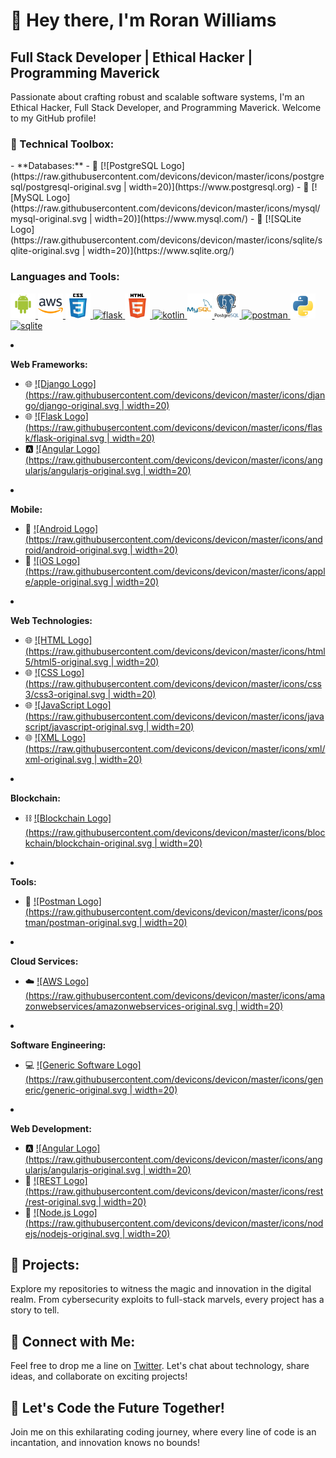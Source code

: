 # **👋 Hey there, I'm Roran Williams**

## Full Stack Developer | Ethical Hacker | Programming Maverick

Passionate about crafting robust and scalable software systems, I'm an Ethical Hacker, Full Stack Developer, and Programming Maverick. Welcome to my GitHub profile!

<h3 align="left">🔧 Technical Toolbox:</h3>
<p align="left">
  - **Databases:** 
    - 💽 [![PostgreSQL Logo](https://raw.githubusercontent.com/devicons/devicon/master/icons/postgresql/postgresql-original.svg | width=20)](https://www.postgresql.org)
    - 💽 [![MySQL Logo](https://raw.githubusercontent.com/devicons/devicon/master/icons/mysql/mysql-original.svg | width=20)](https://www.mysql.com/)
    - 💽 [![SQLite Logo](https://raw.githubusercontent.com/devicons/devicon/master/icons/sqlite/sqlite-original.svg | width=20)](https://www.sqlite.org/)

  <h3 align="left">Languages and Tools:</h3>
<p align="left"> <a href="https://developer.android.com" target="_blank" rel="noreferrer"> <img src="https://raw.githubusercontent.com/devicons/devicon/master/icons/android/android-original-wordmark.svg" alt="android" width="40" height="40"/> </a> <a href="https://aws.amazon.com" target="_blank" rel="noreferrer"> <img src="https://raw.githubusercontent.com/devicons/devicon/master/icons/amazonwebservices/amazonwebservices-original-wordmark.svg" alt="aws" width="40" height="40"/> </a> <a href="https://www.w3schools.com/css/" target="_blank" rel="noreferrer"> <img src="https://raw.githubusercontent.com/devicons/devicon/master/icons/css3/css3-original-wordmark.svg" alt="css3" width="40" height="40"/> </a> <a href="https://flask.palletsprojects.com/" target="_blank" rel="noreferrer"> <img src="https://www.vectorlogo.zone/logos/pocoo_flask/pocoo_flask-icon.svg" alt="flask" width="40" height="40"/> </a> <a href="https://www.w3.org/html/" target="_blank" rel="noreferrer"> <img src="https://raw.githubusercontent.com/devicons/devicon/master/icons/html5/html5-original-wordmark.svg" alt="html5" width="40" height="40"/> </a> <a href="https://kotlinlang.org" target="_blank" rel="noreferrer"> <img src="https://www.vectorlogo.zone/logos/kotlinlang/kotlinlang-icon.svg" alt="kotlin" width="40" height="40"/> </a> <a href="https://www.mysql.com/" target="_blank" rel="noreferrer"> <img src="https://raw.githubusercontent.com/devicons/devicon/master/icons/mysql/mysql-original-wordmark.svg" alt="mysql" width="40" height="40"/> </a> <a href="https://www.postgresql.org" target="_blank" rel="noreferrer"> <img src="https://raw.githubusercontent.com/devicons/devicon/master/icons/postgresql/postgresql-original-wordmark.svg" alt="postgresql" width="40" height="40"/> </a> <a href="https://postman.com" target="_blank" rel="noreferrer"> <img src="https://www.vectorlogo.zone/logos/getpostman/getpostman-icon.svg" alt="postman" width="40" height="40"/> </a> <a href="https://www.python.org" target="_blank" rel="noreferrer"> <img src="https://raw.githubusercontent.com/devicons/devicon/master/icons/python/python-original.svg" alt="python" width="40" height="40"/> </a> 
<a href="https://www.sqlite.org/" target="_blank" rel="noreferrer"> <img src="https://www.vectorlogo.zone/logos/sqlite/sqlite-icon.svg" alt="sqlite" width="40" height="40"/> </a> </p

  - **Web Frameworks:** 
    - 🌐 [![Django Logo](https://raw.githubusercontent.com/devicons/devicon/master/icons/django/django-original.svg | width=20)](https://www.djangoproject.com/)
    - 🌐 [![Flask Logo](https://raw.githubusercontent.com/devicons/devicon/master/icons/flask/flask-original.svg | width=20)](https://flask.palletsprojects.com/)
    - 🅰️ [![Angular Logo](https://raw.githubusercontent.com/devicons/devicon/master/icons/angularjs/angularjs-original.svg | width=20)](https://angular.io/)

  - **Mobile:** 
    - 📱 [![Android Logo](https://raw.githubusercontent.com/devicons/devicon/master/icons/android/android-original.svg | width=20)](https://www.android.com/)
    - 📱 [![iOS Logo](https://raw.githubusercontent.com/devicons/devicon/master/icons/apple/apple-original.svg | width=20)](https://www.apple.com/ios/)

  - **Web Technologies:** 
    - 🌐 [![HTML Logo](https://raw.githubusercontent.com/devicons/devicon/master/icons/html5/html5-original.svg | width=20)](https://developer.mozilla.org/en-US/docs/Web/HTML)
    - 🌐 [![CSS Logo](https://raw.githubusercontent.com/devicons/devicon/master/icons/css3/css3-original.svg | width=20)](https://developer.mozilla.org/en-US/docs/Web/CSS)
    - 🌐 [![JavaScript Logo](https://raw.githubusercontent.com/devicons/devicon/master/icons/javascript/javascript-original.svg | width=20)](https://developer.mozilla.org/en-US/docs/Web/JavaScript)
    - 🌐 [![XML Logo](https://raw.githubusercontent.com/devicons/devicon/master/icons/xml/xml-original.svg | width=20)](https://www.w3.org/XML/)

  - **Blockchain:** 
    - ⛓️ [![Blockchain Logo](https://raw.githubusercontent.com/devicons/devicon/master/icons/blockchain/blockchain-original.svg | width=20)](https://en.wikipedia.org/wiki/Blockchain)

  - **Tools:** 
    - 🔧 [![Postman Logo](https://raw.githubusercontent.com/devicons/devicon/master/icons/postman/postman-original.svg | width=20)](https://www.postman.com/)

  - **Cloud Services:** 
    - ☁️ [![AWS Logo](https://raw.githubusercontent.com/devicons/devicon/master/icons/amazonwebservices/amazonwebservices-original.svg | width=20)](https://aws.amazon.com/)

  - **Software Engineering:** 
    - 💻 [![Generic Software Logo](https://raw.githubusercontent.com/devicons/devicon/master/icons/generic/generic-original.svg | width=20)](https://en.wikipedia.org/wiki/Software_engineering)

  - **Web Development:** 
    - 🅰️ [![Angular Logo](https://raw.githubusercontent.com/devicons/devicon/master/icons/angularjs/angularjs-original.svg | width=20)](https://angular.io/)
    - 🔄 [![REST Logo](https://raw.githubusercontent.com/devicons/devicon/master/icons/rest/rest-original.svg | width=20)](https://en.wikipedia.org/wiki/Representational_state_transfer)
    - 🚀 [![Node.js Logo](https://raw.githubusercontent.com/devicons/devicon/master/icons/nodejs/nodejs-original.svg | width=20)](https://nodejs.org/)
</p>

## 🚀 Projects:

Explore my repositories to witness the magic and innovation in the digital realm. From cybersecurity exploits to full-stack marvels, every project has a story to tell.

## 📱 Connect with Me:

Feel free to drop me a line on [Twitter](https://twitter.com/roran__williams). Let's chat about technology, share ideas, and collaborate on exciting projects!

## 🌟 Let's Code the Future Together!

Join me on this exhilarating coding journey, where every line of code is an incantation, and innovation knows no bounds!
